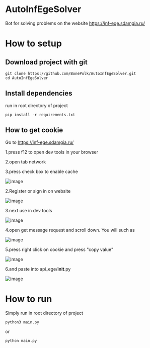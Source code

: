 # AutoInfEgeSolver
Bot for solving problems on the website https://inf-ege.sdamgia.ru/

# How to setup
## Download project with git

```
git clone https://github.com/BonePolk/AutoInfEgeSolver.git
cd AutoInfEgeSolver
```

## Install dependencies
run in root directory of project
```
pip install -r requirements.txt
```
## How to get cookie

Go to https://inf-ege.sdamgia.ru/

1.press f12 to open dev tools in your browser

2.open tab network

3.press check box to enable cache

![image](https://github.com/BonePolk/AutoInfEgeSolver/assets/87945722/40ec2f01-a8cb-48a1-baf8-3cefd4a73f08)

2.Register or sign in on website

![image](https://github.com/BonePolk/AutoInfEgeSolver/assets/87945722/ea4e8660-b16b-4a6e-babd-97a05bd223ff)

3.next use in dev tools

![image](https://github.com/BonePolk/AutoInfEgeSolver/assets/87945722/31b74b75-591d-48dd-99ef-5e415ccc3566)

4.open get message request and scroll down. You will such as

![image](https://github.com/BonePolk/AutoInfEgeSolver/assets/87945722/3d294f6a-abf7-47e9-835c-7300dfb0fbf2)

5.press right click on cookie and press "copy value"

![image](https://github.com/BonePolk/AutoInfEgeSolver/assets/87945722/bff3a631-03c0-4217-a805-6284d08dac8f)

6.and paste into api_ege/__init__.py 

![image](https://github.com/BonePolk/AutoInfEgeSolver/assets/87945722/2f542031-b1fe-4a8a-8911-b97641cf423d)

# How to run
Simply run in root directory of project
```
python3 main.py
```
or
```
python main.py
```
